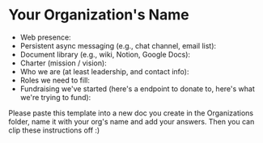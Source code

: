 # Your Organization's Name
-   Web presence: 
-   Persistent async messaging (e.g., chat channel, email list):
-   Document library (e.g., wiki, Notion, Google Docs):
-   Charter (mission / vision): 
-   Who we are (at least leadership, and contact info):
-   Roles we need to fill: 
-   Fundraising we've started (here's a endpoint to donate to, here's what we're trying to fund): 

Please paste this template into a new doc you create in the Organizations folder, name it with your org's name and add your answers. Then you can clip these instructions off :)